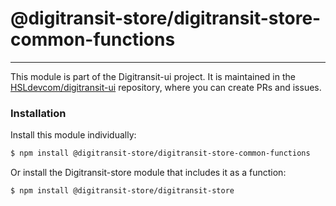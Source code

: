 # @digitransit-store/digitransit-store-common-functions

<!-- Generated by documentation.js. Update this documentation by updating the source code. -->

<!-- This file is automatically generated. Please don't edit it directly:
if you find an error, edit the source file (likely index.js), and re-run
./scripts/generate-readmes in the digitransit-store project. -->

---

This module is part of the Digitransit-ui project. It is maintained in the
[HSLdevcom/digitransit-ui](https://github.com/HSLdevcom/digitransit-ui) repository, where you can create
PRs and issues.

### Installation

Install this module individually:

```sh
$ npm install @digitransit-store/digitransit-store-common-functions
```

Or install the Digitransit-store module that includes it as a function:

```sh
$ npm install @digitransit-store/digitransit-store
```
